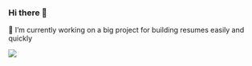 ### Hi there 👋

🔭 I’m currently working on a big project for building resumes easily and quickly

![](https://myoctocat.com/assets/images/base-octocat.svg)
